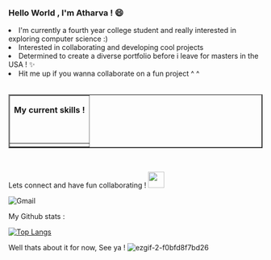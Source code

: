 ### Hello World , I'm Atharva ! 😄 

<li>I'm currently a fourth year college student and really interested in exploring computer science :)

<li>Interested in collaborating and developing cool projects

<li>Determined to create a diverse portfolio before i leave for masters in the USA ! ✨

<li>Hit me up if you wanna collaborate on a fun project ^ ^
<br>
<br>

<rect xmlns="http://www.w3.org/2000/svg" width="256" height="256" rx="60" fill="#F0DB4F"/>

<path xmlns="http://www.w3.org/2000/svg" d="M67.3117 213.932L86.9027 202.076C90.6821 208.777 94.1202 214.447 102.367 214.447C110.272 214.447 115.256 211.355 115.256 199.327V117.529H139.314V199.667C139.314 224.584 124.708 235.926 103.398 235.926C84.1533 235.926 72.9819 225.959 67.3113 213.93" fill="#323330"/>

<path xmlns="http://www.w3.org/2000/svg" d="M152.381 211.354L171.969 200.013C177.126 208.434 183.828 214.62 195.684 214.62C205.653 214.62 212.009 209.636 212.009 202.762C212.009 194.514 205.479 191.592 194.481 186.782L188.468 184.203C171.111 176.815 159.597 167.535 159.597 147.945C159.597 129.901 173.345 116.153 194.826 116.153C210.12 116.153 221.118 121.481 229.022 135.4L210.291 147.429C206.166 140.04 201.7 137.119 194.826 137.119C187.78 137.119 183.312 141.587 183.312 147.429C183.312 154.646 187.78 157.568 198.09 162.037L204.104 164.614C224.553 173.379 236.067 182.313 236.067 202.418C236.067 224.072 219.055 235.928 196.2 235.928C173.861 235.928 159.426 225.274 152.381 211.354" fill="#323330"/>
<!-- <img src= "https://camo.githubusercontent.com/94be0a2e5be142925615e5821d97137a930d08fc154962ce43860f1957e6661e/68747470733a2f2f696d672e736869656c64732e696f2f62616467652f507974686f6e2d3337373641423f7374796c653d666f722d7468652d6261646765266c6f676f3d707974686f6e266c6f676f436f6c6f723d7768697465"> -->

<!-- <img src = "https://camo.githubusercontent.com/3e1012ffd12fb3c5a64eb49efb221ba71e9c84bb12f64b2a230351ae5a831da3/68747470733a2f2f696d672e736869656c64732e696f2f62616467652f432d3030353939433f7374796c653d666f722d7468652d6261646765266c6f676f3d63266c6f676f436f6c6f723d7768697465"> -->

<!-- <img src = "https://camo.githubusercontent.com/121f5000155889c0642b8a6b2a33a7f5fbe5c32d9133dac405ac269da15fcf94/68747470733a2f2f696d672e736869656c64732e696f2f62616467652f432532422532422d3030353939433f7374796c653d666f722d7468652d6261646765266c6f676f3d63253242253242266c6f676f436f6c6f723d7768697465"> -->

<!-- <img src = "https://camo.githubusercontent.com/d63d473e728e20a286d22bb2226a7bf45a2b9ac6c72c59c0e61e9730bfe4168c/68747470733a2f2f696d672e736869656c64732e696f2f62616467652f48544d4c352d4533344632363f7374796c653d666f722d7468652d6261646765266c6f676f3d68746d6c35266c6f676f436f6c6f723d7768697465"> -->

<table border="2" align="center">
<tbody><tr><td>
<p  dir="auto"><strong>My current skills ! </strong></p>
<!-- <p dir="auto"><strong>Skills</strong></p> -->
<p dir="auto"><a target="_blank" rel="noopener noreferrer" href="https://camo.githubusercontent.com/93c855ae825c1757f3426f05a05f4949d3b786c5b22d0edb53143a9e8f8499f6/68747470733a2f2f696d672e736869656c64732e696f2f62616467652f4a6176615363726970742d3332333333303f7374796c653d666f722d7468652d6261646765266c6f676f3d6a617661736372697074266c6f676f436f6c6f723d463744463145"><img src="https://camo.githubusercontent.com/93c855ae825c1757f3426f05a05f4949d3b786c5b22d0edb53143a9e8f8499f6/68747470733a2f2f696d672e736869656c64732e696f2f62616467652f4a6176615363726970742d3332333333303f7374796c653d666f722d7468652d6261646765266c6f676f3d6a617661736372697074266c6f676f436f6c6f723d463744463145" alt="" data-canonical-src="https://img.shields.io/badge/JavaScript-323330?style=for-the-badge&amp;logo=javascript&amp;logoColor=F7DF1E" style="max-width: 100%;"></a>
<a target="_blank" rel="noopener noreferrer" href="https://camo.githubusercontent.com/94be0a2e5be142925615e5821d97137a930d08fc154962ce43860f1957e6661e/68747470733a2f2f696d672e736869656c64732e696f2f62616467652f507974686f6e2d3337373641423f7374796c653d666f722d7468652d6261646765266c6f676f3d707974686f6e266c6f676f436f6c6f723d7768697465"><img src="https://camo.githubusercontent.com/94be0a2e5be142925615e5821d97137a930d08fc154962ce43860f1957e6661e/68747470733a2f2f696d672e736869656c64732e696f2f62616467652f507974686f6e2d3337373641423f7374796c653d666f722d7468652d6261646765266c6f676f3d707974686f6e266c6f676f436f6c6f723d7768697465" alt="" data-canonical-src="https://img.shields.io/badge/Python-3776AB?style=for-the-badge&amp;logo=python&amp;logoColor=white" style="max-width: 100%;"></a>
<a target="_blank" rel="noopener noreferrer" href="https://camo.githubusercontent.com/3e1012ffd12fb3c5a64eb49efb221ba71e9c84bb12f64b2a230351ae5a831da3/68747470733a2f2f696d672e736869656c64732e696f2f62616467652f432d3030353939433f7374796c653d666f722d7468652d6261646765266c6f676f3d63266c6f676f436f6c6f723d7768697465"><img src="https://camo.githubusercontent.com/3e1012ffd12fb3c5a64eb49efb221ba71e9c84bb12f64b2a230351ae5a831da3/68747470733a2f2f696d672e736869656c64732e696f2f62616467652f432d3030353939433f7374796c653d666f722d7468652d6261646765266c6f676f3d63266c6f676f436f6c6f723d7768697465" alt="" data-canonical-src="https://img.shields.io/badge/C-00599C?style=for-the-badge&amp;logo=c&amp;logoColor=white" style="max-width: 100%;"></a>
<a target="_blank" rel="noopener noreferrer" href="https://camo.githubusercontent.com/121f5000155889c0642b8a6b2a33a7f5fbe5c32d9133dac405ac269da15fcf94/68747470733a2f2f696d672e736869656c64732e696f2f62616467652f432532422532422d3030353939433f7374796c653d666f722d7468652d6261646765266c6f676f3d63253242253242266c6f676f436f6c6f723d7768697465"><img src="https://camo.githubusercontent.com/121f5000155889c0642b8a6b2a33a7f5fbe5c32d9133dac405ac269da15fcf94/68747470733a2f2f696d672e736869656c64732e696f2f62616467652f432532422532422d3030353939433f7374796c653d666f722d7468652d6261646765266c6f676f3d63253242253242266c6f676f436f6c6f723d7768697465" alt="" data-canonical-src="https://img.shields.io/badge/C%2B%2B-00599C?style=for-the-badge&amp;logo=c%2B%2B&amp;logoColor=white" style="max-width: 100%;"></a> <a target="_blank" rel="noopener noreferrer" href="https://camo.githubusercontent.com/771cc18a712bf9edb0925a86164c34b0d803c4d9177dd4467eff7b777109c723/68747470733a2f2f696d672e736869656c64732e696f2f62616467652f4a6176612d4544384230303f7374796c653d666f722d7468652d6261646765266c6f676f3d6a617661266c6f676f436f6c6f723d7768697465"><img src="https://camo.githubusercontent.com/771cc18a712bf9edb0925a86164c34b0d803c4d9177dd4467eff7b777109c723/68747470733a2f2f696d672e736869656c64732e696f2f62616467652f4a6176612d4544384230303f7374796c653d666f722d7468652d6261646765266c6f676f3d6a617661266c6f676f436f6c6f723d7768697465" alt="" data-canonical-src="https://img.shields.io/badge/Java-ED8B00?style=for-the-badge&amp;logo=java&amp;logoColor=white" style="max-width: 100%;"></a> 
<a target="_blank" rel="noopener noreferrer" href="https://camo.githubusercontent.com/d63d473e728e20a286d22bb2226a7bf45a2b9ac6c72c59c0e61e9730bfe4168c/68747470733a2f2f696d672e736869656c64732e696f2f62616467652f48544d4c352d4533344632363f7374796c653d666f722d7468652d6261646765266c6f676f3d68746d6c35266c6f676f436f6c6f723d7768697465"><img src="https://camo.githubusercontent.com/d63d473e728e20a286d22bb2226a7bf45a2b9ac6c72c59c0e61e9730bfe4168c/68747470733a2f2f696d672e736869656c64732e696f2f62616467652f48544d4c352d4533344632363f7374796c653d666f722d7468652d6261646765266c6f676f3d68746d6c35266c6f676f436f6c6f723d7768697465" alt="" data-canonical-src="https://img.shields.io/badge/HTML5-E34F26?style=for-the-badge&amp;logo=html5&amp;logoColor=white" style="max-width: 100%;"></a>
<a target="_blank" rel="noopener noreferrer" href="https://camo.githubusercontent.com/3a0f693cfa032ea4404e8e02d485599bd0d192282b921026e89d271aaa3d7565/68747470733a2f2f696d672e736869656c64732e696f2f62616467652f435353332d3135373242363f7374796c653d666f722d7468652d6261646765266c6f676f3d63737333266c6f676f436f6c6f723d7768697465"><img src="https://camo.githubusercontent.com/3a0f693cfa032ea4404e8e02d485599bd0d192282b921026e89d271aaa3d7565/68747470733a2f2f696d672e736869656c64732e696f2f62616467652f435353332d3135373242363f7374796c653d666f722d7468652d6261646765266c6f676f3d63737333266c6f676f436f6c6f723d7768697465" alt="" data-canonical-src="https://img.shields.io/badge/CSS3-1572B6?style=for-the-badge&amp;logo=css3&amp;logoColor=white" style="max-width: 100%;"></a>



<!-- <a target="_blank" rel="noopener noreferrer" href="https://camo.githubusercontent.com/87f8b4bfb89380f96a10d753be68a6d8d214160f908af4487557b20083ffc601/68747470733a2f2f696d672e736869656c64732e696f2f62616467652f4c615465582d3437413134313f7374796c653d666f722d7468652d6261646765266c6f676f3d4c61546558266c6f676f436f6c6f723d7768697465"><img src="https://camo.githubusercontent.com/87f8b4bfb89380f96a10d753be68a6d8d214160f908af4487557b20083ffc601/68747470733a2f2f696d672e736869656c64732e696f2f62616467652f4c615465582d3437413134313f7374796c653d666f722d7468652d6261646765266c6f676f3d4c61546558266c6f676f436f6c6f723d7768697465" alt="" data-canonical-src="https://img.shields.io/badge/LaTeX-47A141?style=for-the-badge&amp;logo=LaTeX&amp;logoColor=white" style="max-width: 100%;"></a> -->
<!-- <a target="_blank" rel="noopener noreferrer" href="https://camo.githubusercontent.com/510a057988cb5216f5d297ee202f6a08fa179798926cea28e95910f6b8ca5535/68747470733a2f2f696d672e736869656c64732e696f2f62616467652f4d61726b646f776e2d3030303030303f7374796c653d666f722d7468652d6261646765266c6f676f3d6d61726b646f776e266c6f676f436f6c6f723d7768697465"><img src="https://camo.githubusercontent.com/510a057988cb5216f5d297ee202f6a08fa179798926cea28e95910f6b8ca5535/68747470733a2f2f696d672e736869656c64732e696f2f62616467652f4d61726b646f776e2d3030303030303f7374796c653d666f722d7468652d6261646765266c6f676f3d6d61726b646f776e266c6f676f436f6c6f723d7768697465" alt="" data-canonical-src="https://img.shields.io/badge/Markdown-000000?style=for-the-badge&amp;logo=markdown&amp;logoColor=white" style="max-width: 100%;"></a></p> -->
<!-- <p dir="auto"><a target="_blank" rel="noopener noreferrer" href="https://camo.githubusercontent.com/a5f3a38969e58b9ae57b1b44f77a18f4635d4d55005e69f95b938f4c238d21a8/68747470733a2f2f696d672e736869656c64732e696f2f62616467652f4d41544c41422d696d61676525323070726f63657373696e672d79656c6c6f77677265656e"><img src="https://camo.githubusercontent.com/a5f3a38969e58b9ae57b1b44f77a18f4635d4d55005e69f95b938f4c238d21a8/68747470733a2f2f696d672e736869656c64732e696f2f62616467652f4d41544c41422d696d61676525323070726f63657373696e672d79656c6c6f77677265656e" alt="MATLAB" data-canonical-src="https://img.shields.io/badge/MATLAB-image%20processing-yellowgreen" style="max-width: 100%;"></a> -->
<!-- <a target="_blank" rel="noopener noreferrer" href="https://camo.githubusercontent.com/cae0fb9f011c63f229653470721aebabdc6d6dcd055e1a01fe785ab46cd3352d/68747470733a2f2f696d672e736869656c64732e696f2f62616467652f57332e4353532d526573706f6e736976652d627269676874677265656e"><img src="https://camo.githubusercontent.com/cae0fb9f011c63f229653470721aebabdc6d6dcd055e1a01fe785ab46cd3352d/68747470733a2f2f696d672e736869656c64732e696f2f62616467652f57332e4353532d526573706f6e736976652d627269676874677265656e" alt="" data-canonical-src="https://img.shields.io/badge/W3.CSS-Responsive-brightgreen" style="max-width: 100%;"></a></p> -->
  </td>
  </tr><tr>
  <td>
<!--    My Stack exchange stats- -->
<!-- <p dir="auto"><a href="https://stackexchange.com/users/18205358/aatmaj" rel="nofollow"><img src="https://camo.githubusercontent.com/0f070d668a915b66fcc8bd338233132ee2f04538bf493d0e9e4a1f994de82f6c/68747470733a2f2f737461636b65786368616e67652e636f6d2f75736572732f666c6169722f31383230353335382e706e67" width="208" align="center" height="58" alt="profile for Aatmaj on Stack Exchange, a network of free, community-driven Q&amp;A sites" title="profile for Aatmaj on Stack Exchange, a network of free, community-driven Q&amp;A sites" data-canonical-src="https://stackexchange.com/users/flair/18205358.png" style="max-width: 100%;"></a></p> -->
</td></tr></tbody></table>
<br>

Lets connect and have fun collaborating !         <img src="https://github.com/TheDudeThatCode/TheDudeThatCode/raw/master/Assets/Handshake.gif" height="32px" style="max-width: 100%;">

<img src="https://camo.githubusercontent.com/571384769c09e0c66b45e39b5be70f68f552db3e2b2311bc2064f0d4a9f5983b/68747470733a2f2f696d672e736869656c64732e696f2f62616467652f476d61696c2d4431343833363f7374796c653d666f722d7468652d6261646765266c6f676f3d676d61696c266c6f676f436f6c6f723d7768697465" alt="Gmail" data-canonical-src="https://img.shields.io/badge/Gmail-D14836?style=for-the-badge&amp;logo=gmail&amp;logoColor=white" style="max-width: 100%;">



My Github stats :

[![Top Langs](https://github-readme-stats.vercel.app/api/top-langs/?username=atharva100)](https://github.com/atharva100/github-readme-stats)

<!-- <img src="https://camo.githubusercontent.com/4a455e9816f0ca86af34d50babea6f23aacc5df73f03a5807143161461d158af/68747470733a2f2f6769746875622d726561646d652d73746174732e76657263656c2e6170702f6170692f746f702d6c616e67732f3f757365726e616d653d4161746d616a2d5a6570687972266c61796f75743d636f6d70616374" alt="Top Langs" data-canonical-src="https://github-readme-stats.vercel.app/api/top-langs/?username=atharva100&amp;layout=compact" style="max-width: 100%;"> -->

Well thats about it for now, See ya !   <img src="https://user-images.githubusercontent.com/83284294/124421267-b65b8100-dd7e-11eb-83a6-b3572a3ee21f.gif" alt="ezgif-2-f0bfd8f7bd26" style="max-width: 60%;">


<!--
**atharva100/atharva100** is a ✨ _special_ ✨ repository because its `README.md` (this file) appears on your GitHub profile.

Here are some ideas to get you started:

- 🔭 I’m currently working ...
- 🌱 I’m currently learning ...
- 👯 I’m looking to collaborate on ...
- 🤔 I’m looking for help with ...
- 💬 Ask me about ...
- 📫 How to reach me: ...
- 😄 Pronouns: ...
- ⚡ Fun fact: ...
-->
